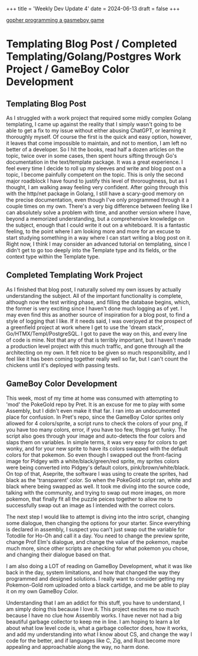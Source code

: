 
+++
title = 'Weekly Dev Update 4'
date = 2024-06-13
draft = false
+++

[gopher programming a gasmeboy game](/wdu_4.webp)

# Templating Blog Post / Completed Templating/Golang/Postgres Work Project / GameBoy Color Development

## Templating Blog Post
As I struggled with a work project that required some midly complex Golang templating, I came up against the reality that I simply wasn't going to be able to get a fix to my issue without either abusing ChatGPT, or learning it thoroughly myself. Of course the first is the quick and easy option, however, it leaves that come impossible to maintain, and not to mention, I am left no better of a developer. So I hit the books, read half a dozen articles on the topic, twice over in some cases, then spent hours sifting through Go's documentation in the text/template package. It was a great experience. I feel every time I decide to roll up my sleeves and write and blog post on a topic, I become painfully competent on the topic. This is only the second major roadblock I have found to justify this level of throroughness, but as I thought, I am walking away feeling very confident. After going through this with the http/net package in Golang, I still have a scary-good memory on the precise documentation, even though I've only programmed through it a couple times on my own. There's a very big difference between feeling like I can absolutely solve a problem with time, and another version where I have, beyond a memorized understanding, but a comprehensive knowledge on the subject, enough that I could write it out on a whiteboard. It is a fantastic feeling, to the point where I am looking more and more for an excuse to start studying something in a way where I can start writing a blog post on it. Right now, I think I may consider an advanced tutorial on templating, since I didn't get to go too deeply into the Template type and its fields, or the context type within the Template type.

## Completed Templating Work Project
As I finished that blog post, I naturally solved my own issues by actually understanding the subject. All of the important functionality is complete, although now the test writing phase, and filling the database begins, which, the former is very exciting since I haven't done much logging as of yet. I may even find this as another source of inspiration for a blog post, to find a style of logging that I like. If it needs said, I was overjoyed at the prospect of a greenfield project at work where I get to use the 'dream stack', Go/HTMX/Templ/PostgreSQL. I got to pave the way on this, and every line of code is mine. Not that any of that is terribly important, but I haven't made a production level project with this much traffic, and gone through all the architecting on my own. It felt nice to be given so much responsibility, and I feel like it has been coming together really well so far, but I can't count the chickens until it's deployed with passing tests.

## GameBoy Color Development
This week, most of my time at home was consumed with attempting to 'mod' the PokeGold repo by Pret. It is an excuse for me to play with some Assembly, but I didn't even make it that far. I ran into an undocumented place for confusion. In Pret's repo, since the GameBoy Color sprites only allowed for 4 colors/sprite, a script runs to check the colors of your png, if you have too many colors, error, if you have too few, things get funky. The script also goes through your image and auto-detects the four colors and slaps them on variables. In simple terms, it was very easy for colors to get wonky, and for your new sprite to have its colors swapped with the default colors for that pokemon. So even though I swapped out the front-facing image for Pidgey with a white/black/green/red sprite, my sprites colors were being converted into Pidgey's default colors, pink/brown/white/black. On top of that, Aseprite, the software I was using to create the sprites, had black as the 'transparent' color. So when the PokeGold script ran, white and black where being swapped as well. It took me diving into the source code, talking with the community, and trying to swap out more images, on more pokemon, that finally fit all the puzzle peices together to allow me to successfully swap out an image as I intended with the correct colors.

The next step I would like to attempt is diving into the intro script, changing some dialogue, then changing the options for your starter. Since everything is declared in assembly, I suspect you can't just swap out the variable for Totodile for Ho-Oh and call it a day. You need to change the preview sprite, change Prof Elm's dialogue, and change the value of the pokemon, maybe much more, since other scripts are checking for what pokemon you chose, and changing their dialogue based on that.

I am also doing a LOT of reading on GameBoy Development, what it was like back in the day, system limitations, and how that changed the way they programmed and designed solutions. I really want to consider getting my Pokemon-Gold rom uploaded onto a black cartidge, and me be able to play it on my own GameBoy Color.

Understanding that I am an addict for this stuff, you have to understand, I am simply doing this because I love it. This project excites me so much because I have no clue how Assembly works. I have never not had a big beautiful garbage collector to keep me in line. I am hoping to learn a lot about what low level code is, what a garbage collector does, how it works, and add my understanding into what I know about CS, and change the way I code for the better, and if languages like C, Zig, and Rust become more appealing and approachable along the way, no harm done.